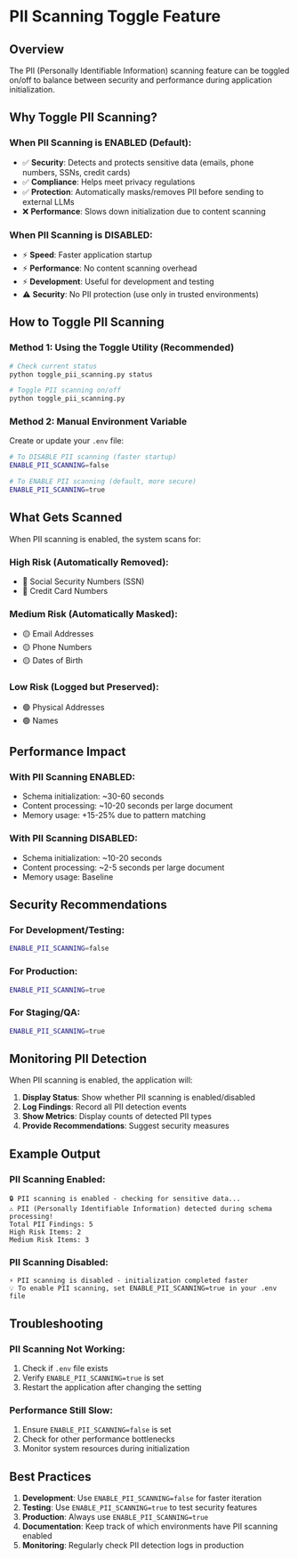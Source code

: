 # PII Scanning Toggle Feature

## Overview
The PII (Personally Identifiable Information) scanning feature can be toggled on/off to balance between security and performance during application initialization.

## Why Toggle PII Scanning?

### When PII Scanning is ENABLED (Default):
- ✅ **Security**: Detects and protects sensitive data (emails, phone numbers, SSNs, credit cards)
- ✅ **Compliance**: Helps meet privacy regulations
- ✅ **Protection**: Automatically masks/removes PII before sending to external LLMs
- ❌ **Performance**: Slows down initialization due to content scanning

### When PII Scanning is DISABLED:
- ⚡ **Speed**: Faster application startup
- ⚡ **Performance**: No content scanning overhead
- ⚡ **Development**: Useful for development and testing
- ⚠️ **Security**: No PII protection (use only in trusted environments)

## How to Toggle PII Scanning

### Method 1: Using the Toggle Utility (Recommended)

```bash
# Check current status
python toggle_pii_scanning.py status

# Toggle PII scanning on/off
python toggle_pii_scanning.py
```

### Method 2: Manual Environment Variable

Create or update your `.env` file:

```bash
# To DISABLE PII scanning (faster startup)
ENABLE_PII_SCANNING=false

# To ENABLE PII scanning (default, more secure)
ENABLE_PII_SCANNING=true
```

## What Gets Scanned

When PII scanning is enabled, the system scans for:

### High Risk (Automatically Removed):
- 🔴 Social Security Numbers (SSN)
- 🔴 Credit Card Numbers

### Medium Risk (Automatically Masked):
- 🟡 Email Addresses
- 🟡 Phone Numbers
- 🟡 Dates of Birth

### Low Risk (Logged but Preserved):
- 🟢 Physical Addresses
- 🟢 Names

## Performance Impact

### With PII Scanning ENABLED:
- Schema initialization: ~30-60 seconds
- Content processing: ~10-20 seconds per large document
- Memory usage: +15-25% due to pattern matching

### With PII Scanning DISABLED:
- Schema initialization: ~10-20 seconds
- Content processing: ~2-5 seconds per large document
- Memory usage: Baseline

## Security Recommendations

### For Development/Testing:
```bash
ENABLE_PII_SCANNING=false
```

### For Production:
```bash
ENABLE_PII_SCANNING=true
```

### For Staging/QA:
```bash
ENABLE_PII_SCANNING=true
```

## Monitoring PII Detection

When PII scanning is enabled, the application will:

1. **Display Status**: Show whether PII scanning is enabled/disabled
2. **Log Findings**: Record all PII detection events
3. **Show Metrics**: Display counts of detected PII types
4. **Provide Recommendations**: Suggest security measures

## Example Output

### PII Scanning Enabled:
```
🔒 PII scanning is enabled - checking for sensitive data...
⚠️ PII (Personally Identifiable Information) detected during schema processing!
Total PII Findings: 5
High Risk Items: 2
Medium Risk Items: 3
```

### PII Scanning Disabled:
```
⚡ PII scanning is disabled - initialization completed faster
💡 To enable PII scanning, set ENABLE_PII_SCANNING=true in your .env file
```

## Troubleshooting

### PII Scanning Not Working:
1. Check if `.env` file exists
2. Verify `ENABLE_PII_SCANNING=true` is set
3. Restart the application after changing the setting

### Performance Still Slow:
1. Ensure `ENABLE_PII_SCANNING=false` is set
2. Check for other performance bottlenecks
3. Monitor system resources during initialization

## Best Practices

1. **Development**: Use `ENABLE_PII_SCANNING=false` for faster iteration
2. **Testing**: Use `ENABLE_PII_SCANNING=true` to test security features
3. **Production**: Always use `ENABLE_PII_SCANNING=true`
4. **Documentation**: Keep track of which environments have PII scanning enabled
5. **Monitoring**: Regularly check PII detection logs in production
